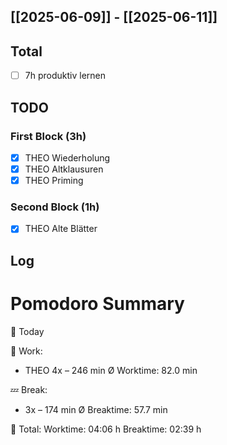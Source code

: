 ## [[2025-06-09]] - [[2025-06-11]]

## Total
- [ ] 7h produktiv lernen 
## TODO
### First Block (3h)
- [x] THEO Wiederholung
- [x] THEO Altklausuren
- [x] THEO Priming 
### Second Block (1h)
- [x] THEO Alte Blätter
## Log

# Pomodoro Summary

📅 Today

🍅 Work:
- THEO        4x – 246 min
Ø Worktime: 82.0 min

💤 Break:
- 3x – 174 min
Ø Breaktime: 57.7 min

🧠 Total:
Worktime:  04:06 h
Breaktime: 02:39 h

